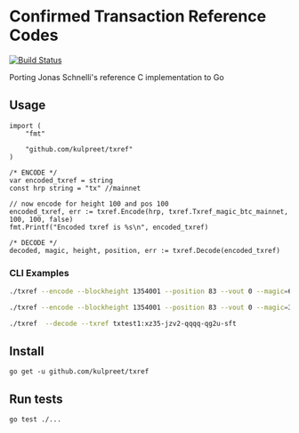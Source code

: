# Confirmed Transaction Reference Codes

[![Build Status](https://travis-ci.org/kulpreet/txref.svg?branch=master)](https://travis-ci.org/kulpreet/txref)

Porting Jonas Schnelli's reference C implementation to Go

## Usage

```golang
import (
    "fmt"
    
	"github.com/kulpreet/txref"
)

/* ENCODE */
var encoded_txref = string
const hrp string = "tx" //mainnet

// now encode for height 100 and pos 100
encoded_txref, err := txref.Encode(hrp, txref.Txref_magic_btc_mainnet, 100, 100, false)
fmt.Printf("Encoded txref is %s\n", encoded_txref)

/* DECODE */
decoded, magic, height, position, err := txref.Decode(encoded_txref)
```

### CLI Examples
```bash
./txref --encode --blockheight 1354001 --position 83 --vout 0 --magic=6 --nonstd

./txref --encode --blockheight 1354001 --position 83 --vout 0 --magic=3

./txref  --decode --txref txtest1:xz35-jzv2-qqqq-qg2u-sft
```

## Install

`go get -u github.com/kulpreet/txref`

## Run tests

`go test ./...`
